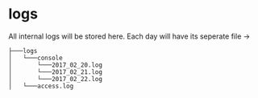 # logs

All internal logs will be stored here. Each day will have its seperate file ->

```
├───logs
│   └───console
│       └───2017_02_20.log
│       └───2017_02_21.log
│       └───2017_02_22.log
│   └───access.log
```